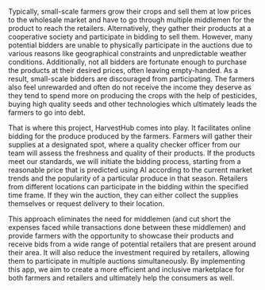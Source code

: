 Typically, small-scale farmers grow their crops and sell them at low prices to the wholesale market and have to go through multiple middlemen for the product to reach the retailers. Alternatively, they gather their products at a cooperative society and participate in bidding to sell them. However, many potential bidders are unable to physically participate in the auctions due to various reasons like geographical constraints and unpredictable weather conditions. Additionally, not all bidders are fortunate enough to purchase the products at their desired prices, often leaving empty-handed. As a result, small-scale bidders are discouraged from participating. The farmers also feel unrewarded and often do not receive the income they deserve as they tend to spend more on producing the crops with the help of pesticides, buying high quality seeds and other technologies which ultimately leads the farmers to go into debt.

That is where this project, HarvestHub comes into play. It facilitates online bidding for the produce produced by the farmers. Farmers will gather their supplies at a designated spot, where a quality checker officer from our team will assess the freshness and quality of their products. If the products meet our standards, we will initiate the bidding process, starting from a reasonable price that is predicted using AI according to the current market trends and the popularity of a particular produce in that season. Retailers from different locations can participate in the bidding within the specified time frame. If they win the auction, they can either collect the supplies themselves or request delivery to their location.

This approach eliminates the need for middlemen (and cut short the expenses faced while transactions done between these middlemen) and provide farmers with the opportunity to showcase their products and receive bids from a wide range of potential retailers that are present around their area. It will also reduce the investment required by retailers, allowing them to participate in multiple auctions simultaneously. By implementing this app, we aim to create a more efficient and inclusive marketplace for both farmers and retailers and ultimately help the consumers as well.
